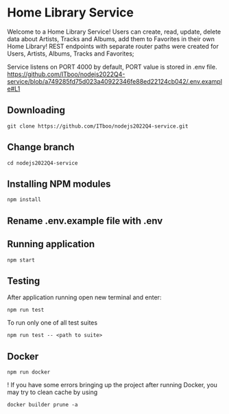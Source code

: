 # Home Library Service

Welcome to a Home Library Service! Users can create, read, update, delete data about Artists, Tracks and Albums, add them to Favorites in their own Home Library!
REST endpoints with separate router paths were created for Users, Artists, Albums, Tracks and Favorites;

Service listens on PORT 4000 by default, PORT value is stored in .env file.
https://github.com/ITboo/nodejs2022Q4-service/blob/a749285fd75d023a40922346fe88ed22124cb042/.env.example#L1


## Downloading

```
git clone https://github.com/ITboo/nodejs2022Q4-service.git
```

## Change branch

```
cd nodejs2022Q4-service
```

## Installing NPM modules

```
npm install
```

## Rename .env.example file with .env

## Running application

```
npm start
```

## Testing

After application running open new terminal and enter:

```
npm run test
```

To run only one of all test suites

```
npm run test -- <path to suite>
```

## Docker

```
npm run docker
```
! If you have some errors bringing up the project after running Docker, you may try to clean cache by using

```
docker builder prune -a
```